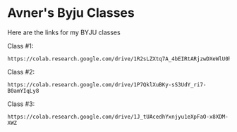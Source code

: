 # Avner's Byju Classes

Here are the links for my BYJU classes

Class #1:
```
https://colab.research.google.com/drive/1R2sLZXtq7A_4bEIRtARjzwDXeWlU0hEr
```

Class #2:
```
https://colab.research.google.com/drive/1P7QklXuBKy-sS3UdY_ri7-B0amYIqLy8
```

Class #3:
```
https://colab.research.google.com/drive/1J_tUAcedhYxnjyu1eXpFaO-x8XDM-XWZ
```
